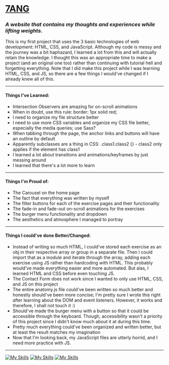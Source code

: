 # **[7ANG](https://duckduckgo.com)**   
### ***A website that contains my thoughts and experiences while lifting weights.*** 
   
This is my first project that uses the 3 basic technologies of web development: HTML, CSS, and JavaScript. Although my code is messy and the journey was a bit haphazard, I learned a lot from this and will actually retain the knowledge. I thought this was an appropriate time to make a project (and an original one too) rather than continuing with tutorial hell and forgetting everything. Note that I did make this project while I was learning HTML, CSS, and JS, so there are a few things I would've changed if I already knew all of this.

---
#### Things I've Learned:
- Intersection Observers are amazing for on-scroll animations
- When in doubt, use this rule: border: 1px solid red;
- I need to organize my file structure better
- I need to use more CSS variables and organize my CSS file better, especially the media queries; use Sass?
- When tabbing through the page, the anchor links and buttons will have an outline by default
- Apparently subclasses are a thing in CSS: .class1.class2 {} - class2 only applies if the element has class1
- I learned a lot about transitions and animations/keyframes by just messing around
- I learned that there's a lot more to learn

---
#### Things I'm Proud of:
- The Carousel on the home page
- The fact that everything was written by myself
- The filter buttons for each of the exercise pages and their functionality
- The fade-in and fade-out on-scroll animations for the exercises
- The burger menu functionality and dropdown
- The aesthetics and atmosphere I managed to portray

---
#### Things I could've done Better/Changed:
- Instead of writing so much HTML, I could've stored each exercise as an obj in their respective array or group in a separate file. Then I could import that as a module and iterate through the array, adding each exercise using JS rather than hardcoding with HTML. This probably would've made everything easier and more automated. But alas, I learned HTML and CSS before even touching JS.
- The Contact Form does not work since I wanted to only use HTML, CSS, and JS on this project
- The entire anatomy.js file could've been written so much better and honestly should've been more concise; I'm pretty sure I wrote this right after learning about the DOM and event listeners. However, it works and therefore, I shall not touch it :)
- Should've made the burger menu with a button so that it could be accessible through the keyboard. Though, accessibility wasn't a priority of this project since I didn't know much about it at during this time.
- Pretty much everything could've been organized and written better, but at least the result matches my imagination
- Now that I'm looking back, my JavaScript files are utterly horrid, and I need more practice with JS.

---
[![My Skills](https://skillicons.dev/icons?i=html)](https://skillicons.dev)
[![My Skills](https://skillicons.dev/icons?i=css)](https://skillicons.dev)
[![My Skills](https://skillicons.dev/icons?i=js)](https://skillicons.dev)